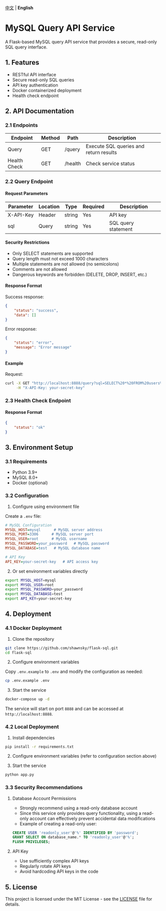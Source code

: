 [中文](README_CN.md) | **English**

# MySQL Query API Service

A Flask-based MySQL query API service that provides a secure, read-only SQL query interface.

## 1. Features

- RESTful API interface
- Secure read-only SQL queries
- API key authentication
- Docker containerized deployment
- Health check endpoint

## 2. API Documentation

### 2.1 Endpoints

| Endpoint | Method | Path | Description |
|----------|--------|------|-------------|
| Query | GET | /query | Execute SQL queries and return results |
| Health Check | GET | /health | Check service status |

### 2.2 Query Endpoint

#### Request Parameters

| Parameter | Location | Type | Required | Description |
|-----------|----------|------|----------|-------------|
| X-API-Key | Header | string | Yes | API key |
| sql | Query | string | Yes | SQL query statement |

#### Security Restrictions

- Only SELECT statements are supported
- Query length must not exceed 1000 characters
- Multiple statements are not allowed (no semicolons)
- Comments are not allowed
- Dangerous keywords are forbidden (DELETE, DROP, INSERT, etc.)

#### Response Format

Success response:
```json
{
    "status": "success",
    "data": []
}
```

Error response:
```json
{
    "status": "error",
    "message": "Error message"
}
```

#### Example

Request:
```bash
curl -X GET "http://localhost:8888/query?sql=SELECT%20*%20FROM%20users%20LIMIT%205" \
     -H "X-API-Key: your-secret-key"
```

### 2.3 Health Check Endpoint

#### Response Format

```json
{
    "status": "ok"
}
```

## 3. Environment Setup

### 3.1 Requirements

- Python 3.9+
- MySQL 8.0+
- Docker (optional)

### 3.2 Configuration

1. Configure using environment file

Create a `.env` file:

```ini
# MySQL Configuration
MYSQL_HOST=mysql      # MySQL server address
MYSQL_PORT=3306      # MySQL server port
MYSQL_USER=root      # MySQL username
MYSQL_PASSWORD=your_password   # MySQL password
MYSQL_DATABASE=test   # MySQL database name

# API Key
API_KEY=your-secret-key   # API access key
```

2. Or set environment variables directly

```bash
export MYSQL_HOST=mysql
export MYSQL_USER=root
export MYSQL_PASSWORD=your_password
export MYSQL_DATABASE=test
export API_KEY=your-secret-key
```

## 4. Deployment

### 4.1 Docker Deployment

1. Clone the repository

```bash
git clone https://github.com/shawnsky/flask-sql.git
cd flask-sql
```

2. Configure environment variables

Copy `.env.example` to `.env` and modify the configuration as needed:

```bash
cp .env.example .env
```

3. Start the service

```bash
docker-compose up -d
```

The service will start on port `8888` and can be accessed at `http://localhost:8888`.

### 4.2 Local Deployment

1. Install dependencies

```bash
pip install -r requirements.txt
```

2. Configure environment variables (refer to configuration section above)

3. Start the service

```bash
python app.py
```

### 3.3 Security Recommendations

1. Database Account Permissions
   - Strongly recommend using a read-only database account
   - Since this service only provides query functionality, using a read-only account can effectively prevent accidental data modifications
   - Example of creating a read-only user:
   ```sql
   CREATE USER 'readonly_user'@'%' IDENTIFIED BY 'password';
   GRANT SELECT ON database_name.* TO 'readonly_user'@'%';
   FLUSH PRIVILEGES;
   ```

2. API Key
   - Use sufficiently complex API keys
   - Regularly rotate API keys
   - Avoid hardcoding API keys in the code

## 5. License

This project is licensed under the MIT License - see the [LICENSE](LICENSE) file for details.